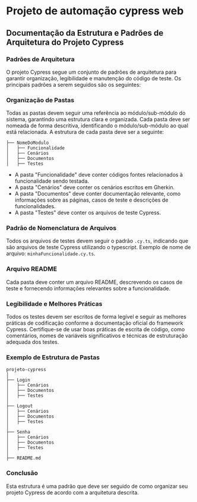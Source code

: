 # Projeto de automação cypress web
## Documentação da Estrutura e Padrões de Arquitetura do Projeto Cypress

### Padrões de Arquitetura
O projeto Cypress segue um conjunto de padrões de arquitetura para garantir organização, legibilidade e manutenção do código de teste. Os principais padrões a serem seguidos são os seguintes:

### Organização de Pastas
Todas as pastas devem seguir uma referência ao módulo/sub-módulo do sistema, garantindo uma estrutura clara e organizada.
Cada pasta deve ser nomeada de forma descritiva, identificando o módulo/sub-módulo ao qual está relacionada.
A estrutura de cada pasta deve ser a seguinte:
```
├── NomeDoModulo
│   ├── Funcionalidade
│   ├── Cenários
│   ├── Documentos
│   ├── Testes
```
- A pasta "Funcionalidade" deve conter códigos fontes relacionados à funcionalidade sendo testada.
- A pasta "Cenários" deve conter os cenários escritos em Gherkin.
- A pasta "Documentos" deve conter documentação relevante, como informações sobre as páginas, casos de teste e descrições de funcionalidades.
- A pasta "Testes" deve conter os arquivos de teste Cypress.

### Padrão de Nomenclatura de Arquivos

Todos os arquivos de testes devem seguir o padrão `.cy.ts`, indicando que são arquivos de teste Cypress utilizando o typescript.
Exemplo de nome de arquivo: `minhaFuncionalidade.cy.ts`.

### Arquivo README

Cada pasta deve conter um arquivo README, descrevendo os casos de teste e fornecendo informações relevantes sobre a funcionalidade.

### Legibilidade e Melhores Práticas

Todos os testes devem ser escritos de forma legível e seguir as melhores práticas de codificação conforme a documentação oficial do framework Cypress.
Certifique-se de usar boas práticas de escrita de código, como comentários, nomes de variáveis significativos e técnicas de estruturação adequada dos testes.

### Exemplo de Estrutura de Pastas
```
projeto-cypress
│
├── Login
│   ├── Cenários
│   ├── Documentos
│   ├── Testes
│
├── Logout
│   ├── Cenários
│   ├── Documentos
│   ├── Testes
│
├── Senha
│   ├── Cenários
│   ├── Documentos
│   ├── Testes
│
├── README.md
```
### Conclusão
Esta estrutura é uma padrão que deve ser seguido de como organizar seu projeto Cypress de acordo com a arquitetura descrita.


